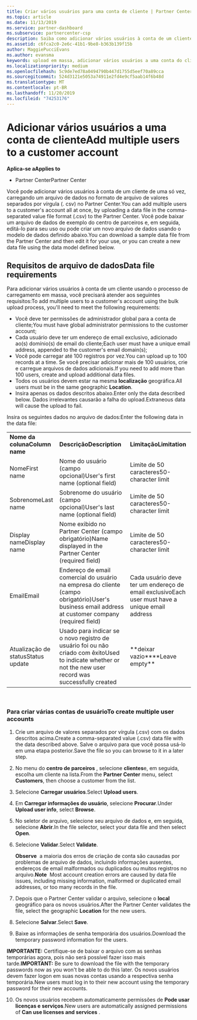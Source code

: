 ```yaml
---
title: Criar vários usuários para uma conta de cliente | Partner Center
ms.topic: article
ms.date: 11/13/2019
ms.service: partner-dashboard
ms.subservice: partnercenter-csp
description: Saiba como adicionar vários usuários à conta de um cliente de uma só vez, carregando um arquivo de dados no formato de arquivo de valores separados por vírgula (. csv) para o centro de parceiros.
ms.assetid: c6fca2c0-2e6c-41b1-9be8-b363b139f15b
author: MaggiePucciEvans
ms.author: evansma
keywords: upload em massa, adicionar vários usuários a uma conta do cliente, adicionar usuários do cliente, upload em massa de usuários do cliente, conta do cliente, usuários do cliente, usuários
ms.localizationpriority: medium
ms.openlocfilehash: 5c9de7ed78a0494790b447d1755d5eef70a89cca
ms.sourcegitcommit: 524d3121e5053a74911e2fd4e9cf5aab14f6b48d
ms.translationtype: MT
ms.contentlocale: pt-BR
ms.lasthandoff: 11/20/2019
ms.locfileid: "74253176"
---
```

# <a name="add-multiple-users-to-a-customer-account"></a><span data-ttu-id="1053c-104">Adicionar vários usuários a uma conta de cliente</span><span class="sxs-lookup"><span data-stu-id="1053c-104">Add multiple users to a customer account</span></span>

<span data-ttu-id="1053c-105">**Aplica-se a**</span><span class="sxs-lookup"><span data-stu-id="1053c-105">**Applies to**</span></span>

-  <span data-ttu-id="1053c-106">Partner Center</span><span class="sxs-lookup"><span data-stu-id="1053c-106">Partner Center</span></span>

<span data-ttu-id="1053c-107">Você pode adicionar vários usuários à conta de um cliente de uma só vez, carregando um arquivo de dados no formato de arquivo de valores separados por vírgula (. csv) no Partner Center.</span><span class="sxs-lookup"><span data-stu-id="1053c-107">You can add multiple users to a customer's account all at once, by uploading a data file in the comma-separated value file format (.csv) to the Partner Center.</span></span> <span data-ttu-id="1053c-108">Você pode baixar um arquivo de dados de exemplo do centro de parceiros e, em seguida, editá-lo para seu uso ou pode criar um novo arquivo de dados usando o modelo de dados definido abaixo.</span><span class="sxs-lookup"><span data-stu-id="1053c-108">You can download a sample data file from the Partner Center and then edit it for your use, or you can create a new data file using the data model defined below.</span></span>

## <a href="" id="creatingtheimportcsvfile"></a><span data-ttu-id="1053c-109">Requisitos de arquivo de dados</span><span class="sxs-lookup"><span data-stu-id="1053c-109">Data file requirements</span></span>


<span data-ttu-id="1053c-110">Para adicionar vários usuários à conta de um cliente usando o processo de carregamento em massa, você precisará atender aos seguintes requisitos:</span><span class="sxs-lookup"><span data-stu-id="1053c-110">To add multiple users to a customer's account using the bulk upload process, you'll need to meet the following requirements:</span></span>

-   <span data-ttu-id="1053c-111">Você deve ter permissões de administrador global para a conta de cliente;</span><span class="sxs-lookup"><span data-stu-id="1053c-111">You must have global administrator permissions to the customer account;</span></span>
-   <span data-ttu-id="1053c-112">Cada usuário deve ter um endereço de email exclusivo, adicionado ao(s) domínio(s) de email do cliente;</span><span class="sxs-lookup"><span data-stu-id="1053c-112">Each user must have a unique email address, appended to the customer's email domain(s);</span></span>
-   <span data-ttu-id="1053c-113">Você pode carregar até 100 registros por vez.</span><span class="sxs-lookup"><span data-stu-id="1053c-113">You can upload up to 100 records at a time.</span></span> <span data-ttu-id="1053c-114">Se você precisar adicionar mais de 100 usuários, crie e carregue arquivos de dados adicionais.</span><span class="sxs-lookup"><span data-stu-id="1053c-114">If you need to add more than 100 users, create and upload additional data files.</span></span>
-   <span data-ttu-id="1053c-115">Todos os usuários devem estar na mesma **localização** geográfica.</span><span class="sxs-lookup"><span data-stu-id="1053c-115">All users must be in the same geographic **Location**.</span></span>
-   <span data-ttu-id="1053c-116">Insira apenas os dados descritos abaixo.</span><span class="sxs-lookup"><span data-stu-id="1053c-116">Enter only the data described below.</span></span> <span data-ttu-id="1053c-117">Dados irrelevantes causarão a falha do upload.</span><span class="sxs-lookup"><span data-stu-id="1053c-117">Extraneous data will cause the upload to fail.</span></span>

<span data-ttu-id="1053c-118">Insira os seguintes dados no arquivo de dados:</span><span class="sxs-lookup"><span data-stu-id="1053c-118">Enter the following data in the data file:</span></span>

|                 |                                                                              |                                            |
|-----------------|------------------------------------------------------------------------------|--------------------------------------------|
| <span data-ttu-id="1053c-119">**Nome da coluna**</span><span class="sxs-lookup"><span data-stu-id="1053c-119">**Column name**</span></span> | <span data-ttu-id="1053c-120">**Descrição**</span><span class="sxs-lookup"><span data-stu-id="1053c-120">**Description**</span></span>                                                              | <span data-ttu-id="1053c-121">**Limitação**</span><span class="sxs-lookup"><span data-stu-id="1053c-121">**Limitation**</span></span>                             |
| <span data-ttu-id="1053c-122">Nome</span><span class="sxs-lookup"><span data-stu-id="1053c-122">First name</span></span>      | <span data-ttu-id="1053c-123">Nome do usuário (campo opcional)</span><span class="sxs-lookup"><span data-stu-id="1053c-123">User's first name (optional field)</span></span>                                           | <span data-ttu-id="1053c-124">Limite de 50 caracteres</span><span class="sxs-lookup"><span data-stu-id="1053c-124">50-character limit</span></span>                         |
| <span data-ttu-id="1053c-125">Sobrenome</span><span class="sxs-lookup"><span data-stu-id="1053c-125">Last name</span></span>       | <span data-ttu-id="1053c-126">Sobrenome do usuário (campo opcional)</span><span class="sxs-lookup"><span data-stu-id="1053c-126">User's last name (optional field)</span></span>                                            | <span data-ttu-id="1053c-127">Limite de 50 caracteres</span><span class="sxs-lookup"><span data-stu-id="1053c-127">50-character limit</span></span>                         |
| <span data-ttu-id="1053c-128">Display name</span><span class="sxs-lookup"><span data-stu-id="1053c-128">Display name</span></span>    | <span data-ttu-id="1053c-129">Nome exibido no Partner Center (campo obrigatório)</span><span class="sxs-lookup"><span data-stu-id="1053c-129">Name displayed in the Partner Center (required field)</span></span>                            | <span data-ttu-id="1053c-130">Limite de 50 caracteres</span><span class="sxs-lookup"><span data-stu-id="1053c-130">50-character limit</span></span>                         |
| <span data-ttu-id="1053c-131">Email</span><span class="sxs-lookup"><span data-stu-id="1053c-131">Email</span></span>           | <span data-ttu-id="1053c-132">Endereço de email comercial do usuário na empresa do cliente (campo obrigatório)</span><span class="sxs-lookup"><span data-stu-id="1053c-132">User's business email address at customer company (required field)</span></span>           | <span data-ttu-id="1053c-133">Cada usuário deve ter um endereço de email exclusivo</span><span class="sxs-lookup"><span data-stu-id="1053c-133">Each user must have a unique email address</span></span> |
| <span data-ttu-id="1053c-134">Atualização de status</span><span class="sxs-lookup"><span data-stu-id="1053c-134">Status update</span></span>   | <span data-ttu-id="1053c-135">Usado para indicar se o novo registro de usuário foi ou não criado com êxito</span><span class="sxs-lookup"><span data-stu-id="1053c-135">Used to indicate whether or not the new user record was successfully created</span></span> | <span data-ttu-id="1053c-136">\*\*deixar vazio\*\*</span><span class="sxs-lookup"><span data-stu-id="1053c-136">\*\*Leave empty\*\*</span></span>                        |

 

### <a href="" id="createmultipleuseraccounts"></a><span data-ttu-id="1053c-137">Para criar várias contas de usuário</span><span class="sxs-lookup"><span data-stu-id="1053c-137">To create multiple user accounts</span></span>

<a href="" id="creatingtheaccounts"></a>
1.  <span data-ttu-id="1053c-138">Crie um arquivo de valores separados por vírgula (.csv) com os dados descritos acima.</span><span class="sxs-lookup"><span data-stu-id="1053c-138">Create a comma-separated value (.csv) data file with the data described above.</span></span> <span data-ttu-id="1053c-139">Salve o arquivo para que você possa usá-lo em uma etapa posterior.</span><span class="sxs-lookup"><span data-stu-id="1053c-139">Save the file so you can browse to it in a later step.</span></span>
2.  <span data-ttu-id="1053c-140">No menu do **centro de parceiros** , selecione **clientes**e, em seguida, escolha um cliente na lista.</span><span class="sxs-lookup"><span data-stu-id="1053c-140">From the **Partner Center** menu, select **Customers**, then choose a customer from the list.</span></span>
3.  <span data-ttu-id="1053c-141">Selecione **Carregar usuários**.</span><span class="sxs-lookup"><span data-stu-id="1053c-141">Select **Upload users**.</span></span>
4.  <span data-ttu-id="1053c-142">Em **Carregar informações do usuário**, selecione **Procurar**.</span><span class="sxs-lookup"><span data-stu-id="1053c-142">Under **Upload user info**, select **Browse**.</span></span>
5.  <span data-ttu-id="1053c-143">No seletor de arquivo, selecione seu arquivo de dados e, em seguida, selecione **Abrir**.</span><span class="sxs-lookup"><span data-stu-id="1053c-143">In the file selector, select your data file and then select **Open**.</span></span>
6.  <span data-ttu-id="1053c-144">Selecione **Validar**.</span><span class="sxs-lookup"><span data-stu-id="1053c-144">Select **Validate**.</span></span>

    <span data-ttu-id="1053c-145">**Observe**  a maioria dos erros de criação de conta são causadas por problemas de arquivo de dados, incluindo informações ausentes, endereços de email malformados ou duplicados ou muitos registros no arquivo.</span><span class="sxs-lookup"><span data-stu-id="1053c-145">**Note**  Most account creation errors are caused by data file issues, including missing information, malformed or duplicated email addresses, or too many records in the file.</span></span>

7.  <span data-ttu-id="1053c-146">Depois que o Partner Center validar o arquivo, selecione o **local** geográfico para os novos usuários.</span><span class="sxs-lookup"><span data-stu-id="1053c-146">After the Partner Center validates the file, select the geographic **Location** for the new users.</span></span>
8.  <span data-ttu-id="1053c-147">Selecione **Salvar**.</span><span class="sxs-lookup"><span data-stu-id="1053c-147">Select **Save**.</span></span>
9.  <span data-ttu-id="1053c-148">Baixe as informações de senha temporária dos usuários.</span><span class="sxs-lookup"><span data-stu-id="1053c-148">Download the temporary password information for the users.</span></span>

<span data-ttu-id="1053c-149">**IMPORTANTE:** Certifique-se de baixar o arquivo com as senhas temporárias agora, pois não será possível fazer isso mais tarde.</span><span class="sxs-lookup"><span data-stu-id="1053c-149">**IMPORTANT:** Be sure to download the file with the temporary passwords now as you won't be able to do this later.</span></span> <span data-ttu-id="1053c-150">Os novos usuários devem fazer logon em suas novas contas usando a respectiva senha temporária.</span><span class="sxs-lookup"><span data-stu-id="1053c-150">New users must log in to their new account using the temporary password for their new accounts.</span></span>

10. <span data-ttu-id="1053c-151">Os novos usuários recebem automaticamente permissões de **Pode usar licenças e serviços**.</span><span class="sxs-lookup"><span data-stu-id="1053c-151">New users are automatically assigned permissions of **Can use licenses and services** .</span></span> 

 

 



